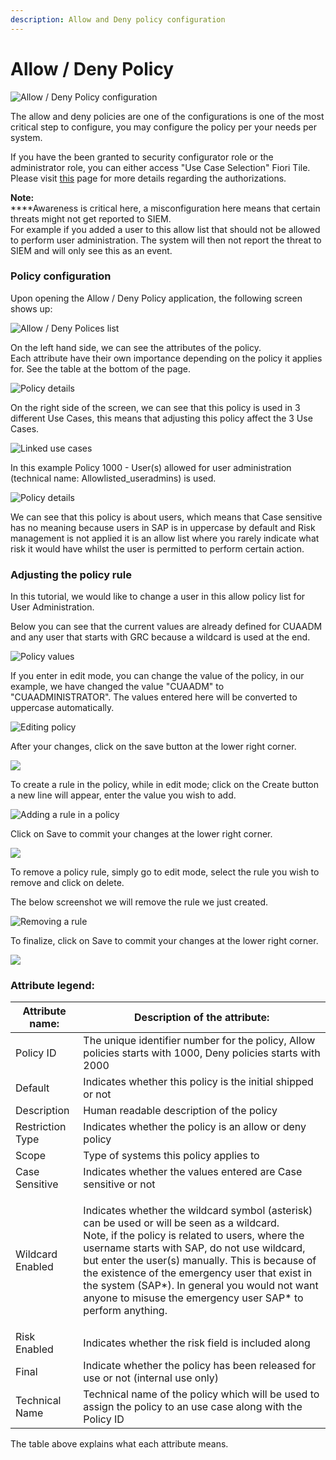 ```yaml
---
description: Allow and Deny policy configuration
---
```


# Allow / Deny Policy

![Allow / Deny Policy configuration](<../.gitbook/assets/image (40).png>)

The allow and deny policies are one of the configurations is one of the most critical step to configure, you may configure the policy per your needs per system.

If you have the been granted to security configurator role or the administrator role, you can either access "Use Case Selection" Fiori Tile. Please visit [this](systems-in-threat-detection/system-configuration-fiori-application/users-and-authorizations/authorizations.md) page for more details regarding the authorizations.

**Note:**\
****Awareness is critical here, a misconfiguration here means that certain threats might not get reported to SIEM.\
For example if you added a user to this allow list that should not be allowed to perform user administration. The system will then not report the threat to SIEM and will only see this as an event.

### Policy configuration

Upon opening the Allow / Deny Policy application, the following screen shows up:

![Allow / Deny Polices list](<../.gitbook/assets/image (31) (1).png>)

On the left hand side, we can see the attributes of the policy.\
Each attribute have their own importance depending on the policy it applies for. See the table at the bottom of the page.

![Policy details](<../.gitbook/assets/image (71).png>)

On the right side of the screen, we can see that this policy is used in 3 different Use Cases, this means that adjusting this policy affect the 3 Use Cases.

![Linked use cases](<../.gitbook/assets/image (62).png>)

In this example Policy 1000 - User(s) allowed for user administration (technical name: Allowlisted\_useradmins) is used.&#x20;

![Policy details](<../.gitbook/assets/image (31).png>)

We can see that this policy is about users, which means that Case sensitive has no meaning because users in SAP is in uppercase by default and Risk management is not applied it is an allow list where you rarely indicate what risk it would have whilst the user is permitted to perform certain action.

### Adjusting the policy rule

In this tutorial, we would like to change a user in this allow policy list for User Administration.

Below you can see that the current values are already defined for CUAADM and any user that starts with GRC because a wildcard is used at the end.

![Policy values](<../.gitbook/assets/image (63).png>)

If you enter in edit mode, you can change the value of the policy, in our example, we have changed the value "CUAADM" to "CUAADMINISTRATOR". The values entered here will be converted to uppercase automatically.

![Editing policy](<../.gitbook/assets/image (61).png>)

After your changes, click on the save button at the lower right corner.

![](<../.gitbook/assets/image (33).png>)

To create a rule in the policy, while in edit mode; click on the Create button a new line will appear, enter the value you wish to add.

![Adding a rule in a policy](<../.gitbook/assets/image (19).png>)

Click on Save to commit your changes at the lower right corner.

![](<../.gitbook/assets/image (33).png>)

To remove a policy rule, simply go to edit mode, select the rule you wish to remove and click on delete.

The below screenshot we will remove the rule we just created.

![Removing a rule](<../.gitbook/assets/image (74).png>)

To finalize, click on Save to commit your changes at the lower right corner.

![](<../.gitbook/assets/image (33).png>)



### **Attribute legend:**

| Attribute name:  | Description of the attribute:                                                                                                                                                                                                                                                                                                                                                                                                |
| ---------------- | ---------------------------------------------------------------------------------------------------------------------------------------------------------------------------------------------------------------------------------------------------------------------------------------------------------------------------------------------------------------------------------------------------------------------------- |
| Policy ID        | The unique identifier number for the policy, Allow policies starts with 1000, Deny policies starts with 2000                                                                                                                                                                                                                                                                                                                 |
| Default          | Indicates whether this policy is the initial shipped or not                                                                                                                                                                                                                                                                                                                                                                  |
| Description      | Human readable description of the policy                                                                                                                                                                                                                                                                                                                                                                                     |
| Restriction Type | Indicates whether the policy is an allow or deny policy                                                                                                                                                                                                                                                                                                                                                                      |
| Scope            | Type of systems this policy applies to                                                                                                                                                                                                                                                                                                                                                                                       |
| Case Sensitive   | Indicates whether the values entered are Case sensitive or not                                                                                                                                                                                                                                                                                                                                                               |
| Wildcard Enabled | <p>Indicates whether the wildcard symbol (asterisk) can be used or will be seen as a wildcard. <br>Note, if the policy is related to users, where the username starts with SAP, do not use wildcard, but enter the user(s) manually. This is because of the existence of the emergency user that exist in the system (SAP*). In general you would not want anyone to misuse the emergency user SAP* to perform anything.</p> |
| Risk Enabled     | Indicates whether the risk field is included along                                                                                                                                                                                                                                                                                                                                                                           |
| Final            | Indicate whether the policy has been released for use or not (internal use only)                                                                                                                                                                                                                                                                                                                                             |
| Technical Name   | Technical name of the policy which will be used to assign the policy to an use case along with the Policy ID                                                                                                                                                                                                                                                                                                                 |

The table above explains what each attribute means.
